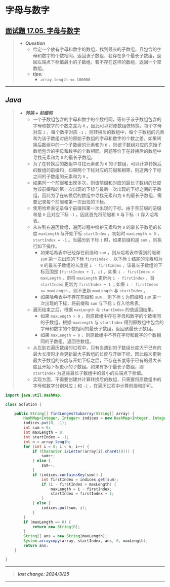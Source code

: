 # 字母与数字

## [面试题 17.05. 字母与数字](https://leetcode.cn/problems/find-longest-subarray-lcci/)

> - ***Question***
>   - 给定一个放有字母和数字的数组，找到最长的子数组，且包含的字母和数字的个数相同。返回该子数组，若存在多个最长子数组，返回左端点下标值最小的子数组。若不存在这样的数组，返回一个空数组。
>   - ***tips:***
>     - `array.length <= 100000`

---

## *Java*

> - ***转换 + 前缀和***
>   - 一个子数组包含的字母和数字的个数相同，等价于该子数组包含的字母和数字的个数之差为 `0` 。因此可以将原数组做转换，每个字母对应 `1` ，每个数字对应 `-1` ，则转换后的数组中，每个子数组的元素和为该子数组对应的原始子数组的字母和数字的个数之差，如果转换后数组中的一个子数组的元素和为 `0` ，则该子数组对应的原始子数组包含的字母和数字的个数相同。问题等价于在转换后的数组中寻找元素和为 `0` 的最长子数组。
>   - 为了在转换后的数组中寻找元素和为 `0` 的子数组，可以计算转换后的数组的前缀和，如果两个下标对应的前缀和相等，则这两个下标之间的子数组的元素和为 `0` 。
>   - 如果同一个前缀和出现多次，则该前缀和对应的最长子数组的长度为该前缀和的第一次出现的下标与最后一次出现的下标之间的子数组，因此为了在转换后的数组中寻找元素和为 `0` 的最长子数组，需要记录每个前缀和第一次出现的下标。
>   - 使用哈希表记录每个前缀和第一次出现的下标。由于空前缀的前缀和是 `0` 且对应下标 `-1` ，因此首先将前缀和 `0` 与下标 `-1` 存入哈希表。
>   - 从左到右遍历数组，遍历过程中维护元素和为 `0` 的最长子数组的长度 `maxLength` 与开始下标 `startIndex` ，初始时 `maxLength = 0` ， `startIndex = -1` 。当遍历到下标 `i` 时，如果前缀和是 `sum` ，则执行如下操作。
>     - 如果哈希表中已经存在前缀和 `sum` ，则从哈希表中得到前缀和 `sum` 第一次出现的下标 `firstIndex` ，以下标 `i` 结尾的元素和为 `0` 的最长子数组的长度是 `i - firstIndex` ，该最长子数组的下标范围是 `[firstIndex + 1, i]` 。如果 `i - firstIndex > maxLength` ，则将 `maxLength` 更新为 `i - firstIndex` ，将 `startIndex` 更新为 `firstIndex + 1` ；如果 `i - firstIndex <= maxLength` ，则不更新 `maxLength` 与 `startIndex` 。
>     - 如果哈希表中不存在前缀和 `sum` ，则下标 `i` 为前缀和 `sum` 第一次出现的下标，将前缀和 `sum` 与下标 `i` 存入哈希表。
>   - 遍历结束之后，根据 `maxLength` 与 `startIndex` 的值返回结果。
>     - 如果 `maxLength > 0` ，则原数组中存在字母和数字的个数相同的子数组，根据 `maxLength` 与 `startIndex` 得到原数组中包含的字母和数字的个数相同的最长子数组，返回该最长子数组。
>     - 如果 `maxLength = 0` ，则原数组中不存在字母和数字的个数相同的子数组，返回空数组。
>   - 从左到右遍历数组的过程中，只有当遇到的子数组长度大于已有的最大长度时才会更新最大子数组的长度与开始下标，因此每次更新最大子数组的长度与开始下标之后，不存在长度等于已有的最大长度且开始下标更小的子数组。如果有多个最长子数组，则 `startIndex` 为这些最长子数组中的最小的左端点下标值。
>   - 实现方面，不需要创建并计算转换后的数组，只需要将原数组中的字母和数字分别对应 `1` 和 `-1` ，在遍历过程中计算前缀和即可。

```java
import java.util.HashMap;

class Solution {

    public String[] findLongestSubarray(String[] array) {
        HashMap<Integer, Integer> indices = new HashMap<Integer, Integer>();
        indices.put(0, -1);
        int sum = 0;
        int maxLength = 0;
        int startIndex = -1;
        int n = array.length;
        for (int i = 0; i < n; i++) {
            if (Character.isLetter(array[i].charAt(0))) {
                sum++;
            } else {
                sum--;
            }
            if (indices.containsKey(sum)) {
                int firstIndex = indices.get(sum);
                if (i - firstIndex > maxLength) {
                    maxLength = i - firstIndex;
                    startIndex = firstIndex + 1;
                }
            } else {
                indices.put(sum, i);
            }
        }
        if (maxLength == 0) {
            return new String[0];
        }
        String[] ans = new String[maxLength];
        System.arraycopy(array, startIndex, ans, 0, maxLength);
        return ans;
    }

}
```

---

> ***last change: 2024/3/25***

---
